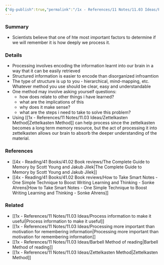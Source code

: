 ```yaml
---
{"dg-publish":true,"permalink":"/1x - References/11 Notes/11.03 Ideas/Process information deeply by having a structured note system/","title":"Process information deeply by having a structured note system","created":"2023-04-23T19:40:25.000+03:00","updated":"2024-02-14T20:18:25.131+03:00"}
---
```



### Summary
- Scientists believe that one of hte most important factors to determine if we will remember it is how deeply we process it.

### Details
- Processing involves encoding the information learnt into our brain in a way that it can be easily retrieved
- Structured information is easier to encode than disorganized infroamtion
- The type of structure is up to you - hierarchical, mind-mapping, etc. Whatever method you use should be clear, easy and understandable
- One method may involve asking yourself questions:
	- how does relate to other things i have learned?
	- what are the implications of this
	- why does it make sense?
	- what are the steps i need to take to solve this problem?
- Using [[1x - References/11 Notes/11.03 Ideas/Zettelkasten Method\|Zettelkasten Method]] can help process since the zettelkasten becomes a long term memory resource, but the act of processing it into zettelkasten allows our brain to absorb the deeper understanding of the material.

### References
- [[4x - Reading/41 Books/41.02 Book reviews/The Complete Guide to Memory by Scott Young and Jakub Jilek\|The Complete Guide to Memory by Scott Young and Jakub Jilek]] 
- [[4x - Reading/41 Books/41.02 Book reviews/How to Take Smart Notes - One Simple Technique to Boost Writing Learning and Thinking - Sonke Ahrens\|How to Take Smart Notes - One Simple Technique to Boost Writing Learning and Thinking - Sonke Ahrens]]

### Related
- [[1x - References/11 Notes/11.03 Ideas/Process information to make it useful\|Process information to make it useful]]
- [[1x - References/11 Notes/11.03 Ideas/Processing more important than motivation for remembering information\|Processing more important than motivation for remembering information]]
- [[1x - References/11 Notes/11.03 Ideas/Barbell Method of reading\|Barbell Method of reading]]
- [[1x - References/11 Notes/11.03 Ideas/Zettelkasten Method\|Zettelkasten Method]]



